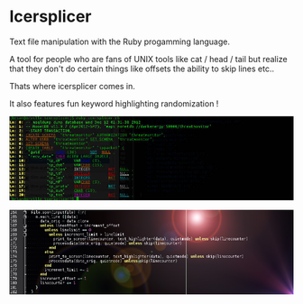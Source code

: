 Icersplicer
==========

Text file manipulation with the Ruby progamming language.

A tool for people who are fans of UNIX tools like cat / head / tail but realize
that they don't do certain things like offsets the ability to skip lines etc..

Thats where icersplicer comes in.

It also features fun keyword highlighting randomization !

![Icesplicer](https://raw.githubusercontent.com/puppetpies/icersplicer/master/icersplicer.jpg)

![Icersplicer Nova](https://raw.githubusercontent.com/puppetpies/icersplicer/master/Icersplicer-nova.png)

